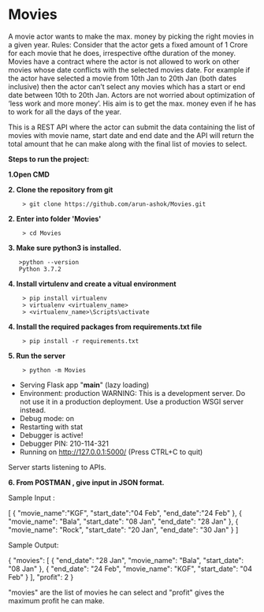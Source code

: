 # Movies
A movie actor wants to make the max. money by picking the right movies in a given year.
Rules:
Consider that the actor gets a fixed amount of 1 Crore for each movie that he does, irrespective ofthe duration of the money. 
Movies have a contract where the actor is not allowed to work on other movies whose date conflicts with the selected movies date. 
For example if the actor have selected a movie from 10th Jan to 20th Jan (both dates inclusive) then the actor can’t select any movies 
which has a start or end date between 10th to 20th Jan.
Actors are not worried about optimization of ‘less work and more money’. His aim is to get the max. money 
even if he has to work for all the days of the year.

This is a REST API where the actor can submit the data containing the list of movies with movie name, start date and end date and 
the API will return the total amount that he can make along with the final list of movies to select.


**Steps to run the project:**

**1.Open CMD**

**2. Clone the repository from git**
        
        > git clone https://github.com/arun-ashok/Movies.git
        
**2. Enter into folder 'Movies'**

        > cd Movies
        
**3. Make sure python3 is installed.**

       >python --version
       Python 3.7.2
       
**4. Install virtulenv and create a vitual environment**

        > pip install virtualenv
        > virtualenv <virtualenv_name>
        > <virtualenv_name>\Scripts\activate
        
**4. Install the required packages from requirements.txt file**

        > pip install -r requirements.txt

**5. Run the server**

        > python -m Movies
        
 * Serving Flask app "__main__" (lazy loading)
 * Environment: production
   WARNING: This is a development server. Do not use it in a production deployment.
   Use a production WSGI server instead.
 * Debug mode: on
 * Restarting with stat
 * Debugger is active!
 * Debugger PIN: 210-114-321
 * Running on http://127.0.0.1:5000/ (Press CTRL+C to quit)
        
Server starts listening to APIs.


**6. From POSTMAN , give input in JSON format.**

Sample Input :

[
        {
        "movie_name":"KGF",
        "start_date":"04 Feb",
        "end_date":"24 Feb"
        },
        {
		"movie_name": "Bala",
		"start_date": "08 Jan",
		"end_date": "28 Jan"
	    },
        {
		"movie_name": "Rock",
		"start_date": "20 Jan",
		"end_date": "30 Jan"
	    }
    ]
    
    
  Sample Output:
  
  {
  "movies": [
    {
      "end_date": "28 Jan",
      "movie_name": "Bala",
      "start_date": "08 Jan"
    },
    {
      "end_date": "24 Feb",
      "movie_name": "KGF",
      "start_date": "04 Feb"
    }
  ],
  "profit": 2
}





"movies" are the list of movies he can select and "profit" gives the maximum profit he can make.



 
